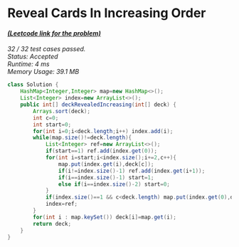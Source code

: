 # **Reveal Cards In Increasing Order**

#### [_(Leetcode link for the problem)_](https://leetcode.com/problems/reveal-cards-in-increasing-order/)

_32 / 32 test cases passed.  
Status: Accepted  
Runtime: 4 ms  
Memory Usage: 39.1 MB_

```java
class Solution {
    HashMap<Integer,Integer> map=new HashMap<>();
    List<Integer> index=new ArrayList<>();
    public int[] deckRevealedIncreasing(int[] deck) {
        Arrays.sort(deck);
        int c=0;
        int start=0;
        for(int i=0;i<deck.length;i++) index.add(i);
        while(map.size()!=deck.length){
            List<Integer> ref=new ArrayList<>();
            if(start==1) ref.add(index.get(0));
            for(int i=start;i<index.size();i+=2,c++){
                map.put(index.get(i),deck[c]);
                if(i!=index.size()-1) ref.add(index.get(i+1));
                if(i==index.size()-1) start=1;
                else if(i==index.size()-2) start=0;
            }
            if(index.size()==1 && c<deck.length) map.put(index.get(0),deck[c]);
            index=ref;
        }
        for(int i : map.keySet()) deck[i]=map.get(i);
        return deck;
    }
}
```
